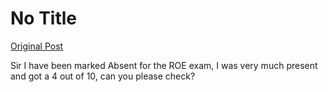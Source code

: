 # No Title

[Original Post](https://discourse.onlinedegree.iitm.ac.in/t/169029/697)

<p>Sir I have been marked Absent for the ROE exam, I was very much present and got a 4 out of 10, can you please check?</p>